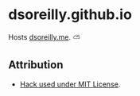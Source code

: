 # dsoreilly.github.io

Hosts [dsoreilly.me](https://dsoreilly.me). ⛅️

## Attribution

- [Hack used under MIT License](https://github.com/source-foundry/Hack/blob/master/LICENSE.md).
